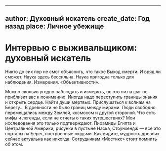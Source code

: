 
---
author: Духовный искатель
create_date: Год назад
place: Личное убежище
---

# Интервью с выживальщиком: духовный искатель


Никто до сих пор не смог объяснить, что такое Выход смерти. И вряд ли сможет. Наука здесь бессильна. Наука пригодна только для наблюдения. Измерения. «Объективности».


Можно сколько угодно наблюдать и измерять, но это ни на шаг не приблизит вас к пониманию. Иногда надо переступить границы знания и открыть сердце. Найти души мертвых. Прислушаться к волнам на Берегу... В древности не было границ между мирами. Люди свободно перемещались между Землей, космосом и другой стороной. Что есть мифы и легенды, если не отчеты о таких путешествиях? Мои исследования это только подтверждают. Пирамиды Египта и Центральной Америки, рисунки в пустыне Наска, Стоунхендж — всё это порталы на Берег, построенные людьми. Как видите, мудрость древних сейчас актуальна как никогда. Сотрудникам «Мостикс» стоит помнить об этом.




